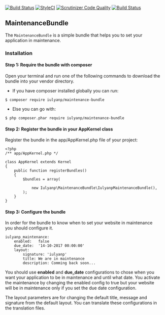 [![Build Status](https://travis-ci.org/iulyanp/maintenance-bundle.svg?branch=master)](https://travis-ci.org/iulyanp/maintenance-bundle)
[![StyleCI](https://styleci.io/repos/71278770/shield?branch=master)](https://styleci.io/repos/71278770)
[![Scrutinizer Code Quality](https://scrutinizer-ci.com/g/iulyanp/maintenance-bundle/badges/quality-score.png?b=master)](https://scrutinizer-ci.com/g/iulyanp/maintenance-bundle/?branch=master)
[![Build Status](https://scrutinizer-ci.com/g/iulyanp/maintenance-bundle/badges/build.png?b=master)](https://scrutinizer-ci.com/g/iulyanp/maintenance-bundle/build-status/master)

MaintenanceBundle
-----------------

The `MaintenanceBundle` is a simple bundle that helps you to set your application in maintenance.

### Installation

#### Step 1: Require the bundle with composer

Open your terminal and run one of the following commands to download the bundle into your vendor directory.

- If you have composer installed globally you can run:

```
$ composer require iulyanp/maintenance-bundle
```
- Else you can go with:

```
$ php composer.phar require iulyanp/maintenance-bundle
```

#### Step 2: Register the bundle in your AppKernel class

Register the bundle in the app/AppKernel.php file of your project:

```
<?php
/** app/AppKernel.php */

class AppKernel extends Kernel
{
    public function registerBundles()
    {
        $bundles = array(

            new Iulyanp\MaintenanceBundle\IulyanpMaintenanceBundle(),
        );
    }
}
```

#### Step 3: Configure the bundle

In order for the bundle to know when to set your website in maintenance you should configure it.

```
iulyanp_maintenance:
    enabled:   false
    due_date:  '14-10-2017 00:00:00'
    layout:
        signature: 'iulyanp'
        title: We are in maintenance
        description: Comming back soon...
```

You should use **enabled** and **due_date** configurations to chose when you want your application to be in maintenance and until what date.
You activate the maintenance by changing the enabled config to true but your website will be in maintenance only if you set the due date configuration.

The layout parameters are for changing the default title, message and signature from the default layout.
You can translate these configurations in the translation files.